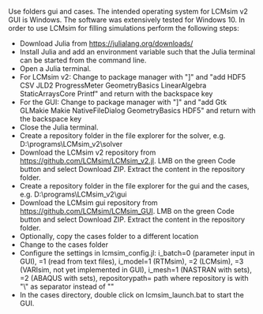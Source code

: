 Use folders gui and cases.
The intended operating system for LCMsim v2 GUI is Windows. The software was extensively tested for Windows 10. In order to use LCMsim for filling simulations perform the following steps:
- Download Julia from https://julialang.org/downloads/
- Install Julia and add an environment variable such that the Julia terminal can be started from the command line.
- Open a Julia terminal.
- For LCMsim v2: Change to package manager with "]" and "add HDF5 CSV JLD2 ProgressMeter GeometryBasics LinearAlgebra StaticArraysCore Printf" and return with the backspace key
- For the GUI: Change to package manager with "]" and "add Gtk GLMakie Makie NativeFileDialog GeometryBasics HDF5" and return with the backspace key
- Close the Julia terminal.
- Create a repository folder in the file explorer for the solver, e.g. D:\programs\LCMsim_v2\solver
- Download the LCMsim v2 repository from https://github.com/LCMsim/LCMsim_v2.jl. LMB on the green Code button and select Download ZIP. Extract the content in the repository folder.
- Create a repository folder in the file explorer for the gui and the cases, e.g. D:\programs\LCMsim_v2\gui
- Download the LCMsim gui repository from https://github.com/LCMsim/LCMsim_GUI. LMB on the green Code button and select Download ZIP. Extract the content in the repository folder.
- Optionally, copy the cases folder to a different location
- Change to the cases folder
- Configure the settings in lcmsim_config.jl: i_batch=0 (parameter input in GUI), =1 (read from text files), i_model=1 (RTMsim), =2 (LCMsim), =3 (VARIsim, not yet implemented in GUI), i_mesh=1 (NASTRAN with sets), =2 (ABAQUS with sets), repositorypath= path where repository is with "\\" as separator instead of "\"
- In the cases directory, double click on lcmsim_launch.bat to start the GUI.
